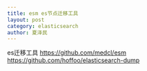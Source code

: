 ```yaml
---
title: esm es节点迁移工具
layout: post
category: elasticsearch
author: 夏泽民
---
```

es迁移工具
https://github.com/medcl/esm
https://github.com/hoffoo/elasticsearch-dump

<!-- more -->

